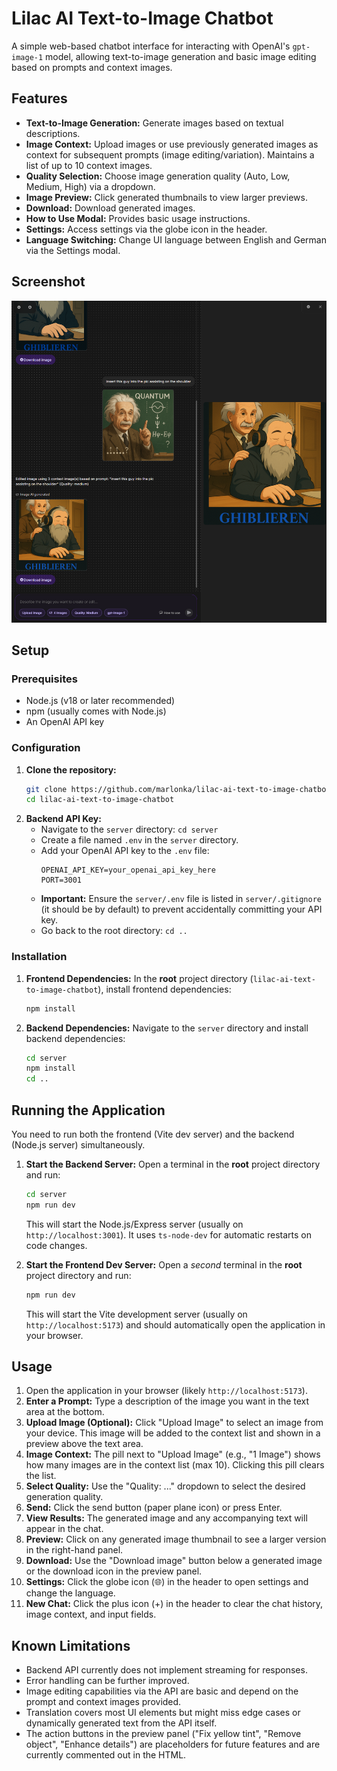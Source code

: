 # Lilac AI Text-to-Image Chatbot

A simple web-based chatbot interface for interacting with OpenAI's `gpt-image-1` model, allowing text-to-image generation and basic image editing based on prompts and context images.

## Features

*   **Text-to-Image Generation:** Generate images based on textual descriptions.
*   **Image Context:** Upload images or use previously generated images as context for subsequent prompts (image editing/variation). Maintains a list of up to 10 context images.
*   **Quality Selection:** Choose image generation quality (Auto, Low, Medium, High) via a dropdown.
*   **Image Preview:** Click generated thumbnails to view larger previews.
*   **Download:** Download generated images.
*   **How to Use Modal:** Provides basic usage instructions.
*   **Settings:** Access settings via the globe icon in the header.
*   **Language Switching:** Change UI language between English and German via the Settings modal.

## Screenshot

![Chatbot Screenshot](lilac_ai_text_to_image_chatbot_screenshot_v1.1.png)

## Setup

### Prerequisites

*   Node.js (v18 or later recommended)
*   npm (usually comes with Node.js)
*   An OpenAI API key

### Configuration

1.  **Clone the repository:**
    ```bash
    git clone https://github.com/marlonka/lilac-ai-text-to-image-chatbot.git
    cd lilac-ai-text-to-image-chatbot
    ```
2.  **Backend API Key:**
    *   Navigate to the `server` directory: `cd server`
    *   Create a file named `.env` in the `server` directory.
    *   Add your OpenAI API key to the `.env` file:
        ```dotenv
        OPENAI_API_KEY=your_openai_api_key_here
        PORT=3001
        ```
    *   **Important:** Ensure the `server/.env` file is listed in `server/.gitignore` (it should be by default) to prevent accidentally committing your API key.
    *   Go back to the root directory: `cd ..`

### Installation

1.  **Frontend Dependencies:** In the **root** project directory (`lilac-ai-text-to-image-chatbot`), install frontend dependencies:
    ```bash
    npm install
    ```
2.  **Backend Dependencies:** Navigate to the `server` directory and install backend dependencies:
    ```bash
    cd server
    npm install
    cd ..
    ```

## Running the Application

You need to run both the frontend (Vite dev server) and the backend (Node.js server) simultaneously.

1.  **Start the Backend Server:** Open a terminal in the **root** project directory and run:
    ```bash
    cd server
    npm run dev
    ```
    This will start the Node.js/Express server (usually on `http://localhost:3001`). It uses `ts-node-dev` for automatic restarts on code changes.

2.  **Start the Frontend Dev Server:** Open a *second* terminal in the **root** project directory and run:
    ```bash
    npm run dev
    ```
    This will start the Vite development server (usually on `http://localhost:5173`) and should automatically open the application in your browser.

## Usage

1.  Open the application in your browser (likely `http://localhost:5173`).
2.  **Enter a Prompt:** Type a description of the image you want in the text area at the bottom.
3.  **Upload Image (Optional):** Click "Upload Image" to select an image from your device. This image will be added to the context list and shown in a preview above the text area.
4.  **Image Context:** The pill next to "Upload Image" (e.g., "1 Image") shows how many images are in the context list (max 10). Clicking this pill clears the list.
5.  **Select Quality:** Use the "Quality: ..." dropdown to select the desired generation quality.
6.  **Send:** Click the send button (paper plane icon) or press Enter.
7.  **View Results:** The generated image and any accompanying text will appear in the chat.
8.  **Preview:** Click on any generated image thumbnail to see a larger version in the right-hand panel.
9.  **Download:** Use the "Download image" button below a generated image or the download icon in the preview panel.
10. **Settings:** Click the globe icon (🌐) in the header to open settings and change the language.
11. **New Chat:** Click the plus icon (+) in the header to clear the chat history, image context, and input fields.

## Known Limitations

*   Backend API currently does not implement streaming for responses.
*   Error handling can be further improved.
*   Image editing capabilities via the API are basic and depend on the prompt and context images provided.
*   Translation covers most UI elements but might miss edge cases or dynamically generated text from the API itself.
*   The action buttons in the preview panel ("Fix yellow tint", "Remove object", "Enhance details") are placeholders for future features and are currently commented out in the HTML.
